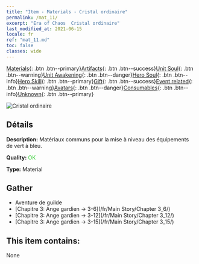 ```yaml
---
title: "Item - Materials - Cristal ordinaire"
permalink: /mat_11/
excerpt: "Era of Chaos  Cristal ordinaire"
last_modified_at: 2021-06-15
locale: fr
ref: "mat_11.md"
toc: false
classes: wide
---
```

 [Materials](/ItemsFR/){: .btn .btn--primary}[Artifacts](/ItemsFR/Artifacts/){: .btn .btn--success}[Unit Soul](/ItemsFR/UnitSoul/){: .btn .btn--warning}[Unit Awakening](/ItemsFR/UnitAwakening/){: .btn .btn--danger}[Hero Soul](/ItemsFR/HeroSoul/){: .btn .btn--info}[Hero Skill](/ItemsFR/HeroSkill/){: .btn .btn--primary}[Gift](/ItemsFR/Gift/){: .btn .btn--success}[Event related](/ItemsFR/Events/){: .btn .btn--warning}[Avatars](/ItemsFR/Avatars/){: .btn .btn--danger}[Consumables](/ItemsFR/Consumables/){: .btn .btn--info}[Unknown](/ItemsFR/Unknown/){: .btn .btn--primary}

 ![Cristal ordinaire](/images/t/i_cailiao_shuijing1.png)

## Détails
 **Description:** Matériaux communs pour la mise à niveau des équipements de vert à bleu.

 **Quality:** <span style="color: #32CD32">OK</span>

 **Type:** Material

## Gather

*    Aventure de guilde 
*    [Chapitre 3: Ange gardien -> 3-6](/fr/Main Story/Chapter 3_6/) 
*    [Chapitre 3: Ange gardien -> 3-12](/fr/Main Story/Chapter 3_12/) 
*    [Chapitre 3: Ange gardien -> 3-15](/fr/Main Story/Chapter 3_15/) 

## This item contains:

  None


